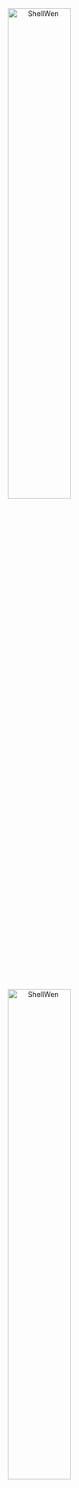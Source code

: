 <div align="center" style="display: inline;">
      <a href="https://github.com/ShellWen" target="_blank">
        <img
          src="https://github-readme-stats.vercel.app/api?username=Zilanlann&show_icons=true&locale=en&theme=radical&hide_border=true"
          alt="ShellWen"
          width="50%"
        />
      </a>
      <a href="https://github.com/ShellWen" target="_blank">
        <img
          src="https://github-readme-stats.vercel.app/api/top-langs?username=Zilanlann&show_icons=true&locale=en&layout=compact&theme=radical&hide_border=true"
          alt="ShellWen"
          width="50%"
        />
      </a>
</div>
